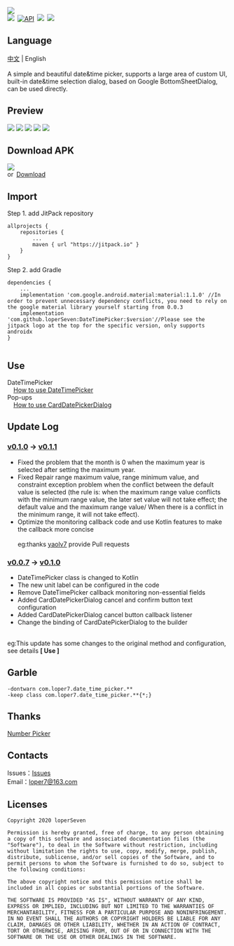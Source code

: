 ![](https://github.com/loperSeven/DateTimePicker/blob/master/images/title.png)
<br/>
[![](https://jitpack.io/v/loperSeven/DateTimePicker.svg)](https://jitpack.io/#loperSeven/DateTimePicker)&ensp;[![API](https://img.shields.io/badge/API-21%2B-brightgreen.svg?style=flat)](https://android-arsenal.com/api?level=21)&ensp;[![](https://img.shields.io/badge/platform-android-green)](https://github.com/loperSeven)&ensp;[![](https://img.shields.io/badge/license-MIT-blue)](https://opensource.org/licenses/MIT)
<br/>
## Language
[中文](https://github.com/loperSeven/DateTimePicker) | English
<br/>
<br/>
A simple and beautiful date&time picker, supports a large area of custom UI, built-in date&time selection dialog, based on Google BottomSheetDialog, can be used directly.
<br/>
## Preview
![](https://github.com/loperSeven/DateTimePicker/blob/master/images/card.gif)
![](https://github.com/loperSeven/DateTimePicker/blob/master/images/cube.gif)
![](https://github.com/loperSeven/DateTimePicker/blob/master/images/sta.gif)
![](https://github.com/loperSeven/DateTimePicker/blob/master/images/custom.gif)
![](https://github.com/loperSeven/DateTimePicker/blob/master/images/main.gif)
<br/>
## Download APK
![](https://github.com/loperSeven/DateTimePicker/blob/master/images/app_qrcode.png)
<br/>
or&ensp;[Download](http://fir.cqtencent.cn/dtpicker)
<br/>
## Import
Step 1. add JitPack repository 
```
allprojects {
	repositories {
		...
		maven { url "https://jitpack.io" }
	}
}
```
Step 2. add Gradle
```
dependencies {
    ...
    implementation 'com.google.android.material:material:1.1.0' //In order to prevent unnecessary dependency conflicts, you need to rely on the google material library yourself starting from 0.0.3
    implementation 'com.github.loperSeven:DateTimePicker:$version'//Please see the jitpack logo at the top for the specific version, only supports androidx
}


```
## Use
DateTimePicker
<br/>
&ensp;&ensp;[How to use DateTimePicker](https://github.com/loperSeven/DateTimePicker/blob/master/readme/DATETIMEPICKER_USE.md)
<br/>
Pop-ups
<br/>
&ensp;&ensp;[How to use CardDatePickerDialog](https://github.com/loperSeven/DateTimePicker/blob/master/readme/CARDDATEPICKERDIALOG_USE.md)
<br/>
## Update Log
### [v0.1.0](https://github.com/loperSeven/DateTimePicker/releases/tag/0.1.0) -> [v0.1.1](https://github.com/loperSeven/DateTimePicker/releases/tag/0.1.1)
* Fixed the problem that the month is 0 when the maximum year is selected after setting the maximum year.
* Fixed Repair range maximum value, range minimum value, and constraint exception problem when the conflict between the default value is selected (the rule is: when the maximum range value conflicts with the minimum range value, the later set value will not take effect; the default value and the maximum range value/ When there is a conflict in the minimum range, it will not take effect).
* Optimize the monitoring callback code and use Kotlin features to make the callback more concise
<br/><br/>eg:thanks [yaolv7](https://github.com/yaolv7) provide Pull requests
### [v0.0.7](https://github.com/loperSeven/DateTimePicker/releases/tag/0.0.7) -> [v0.1.0](https://github.com/loperSeven/DateTimePicker/releases/tag/0.1.0)
* DateTimePicker class is changed to Kotlin
* The new unit label can be configured in the code
* Remove DateTimePicker callback monitoring non-essential fields
* Added CardDatePickerDialog cancel and confirm button text configuration
* Added CardDatePickerDialog cancel button callback listener
* Change the binding of CardDatePickerDialog to the builder

<br/>eg:This update has some changes to the original method and configuration, see details <strong>[ Use ]</strong>

## Garble
```
-dontwarn com.loper7.date_time_picker.**
-keep class com.loper7.date_time_picker.**{*;}
```
## Thanks
[Number Picker](https://github.com/ShawnLin013/NumberPicker)
<br/>
## Contacts
Issues：[Issues](https://github.com/loperSeven/DateTimePicker/issues)
<br/>
Email：loper7@163.com
<br/>
## Licenses
```
Copyright 2020 loperSeven

Permission is hereby granted, free of charge, to any person obtaining a copy of this software and associated documentation files (the "Software"), to deal in the Software without restriction, including without limitation the rights to use, copy, modify, merge, publish, distribute, sublicense, and/or sell copies of the Software, and to permit persons to whom the Software is furnished to do so, subject to the following conditions:

The above copyright notice and this permission notice shall be included in all copies or substantial portions of the Software.

THE SOFTWARE IS PROVIDED "AS IS", WITHOUT WARRANTY OF ANY KIND, EXPRESS OR IMPLIED, INCLUDING BUT NOT LIMITED TO THE WARRANTIES OF MERCHANTABILITY, FITNESS FOR A PARTICULAR PURPOSE AND NONINFRINGEMENT. IN NO EVENT SHALL THE AUTHORS OR COPYRIGHT HOLDERS BE LIABLE FOR ANY CLAIM, DAMAGES OR OTHER LIABILITY, WHETHER IN AN ACTION OF CONTRACT, TORT OR OTHERWISE, ARISING FROM, OUT OF OR IN CONNECTION WITH THE SOFTWARE OR THE USE OR OTHER DEALINGS IN THE SOFTWARE.
```

